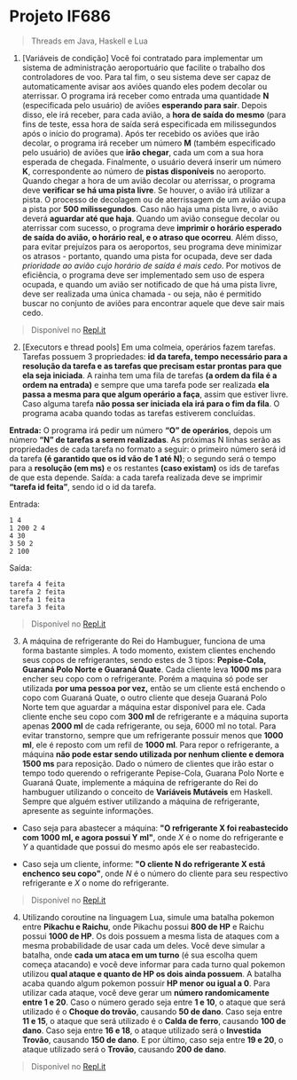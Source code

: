 # Projeto IF686
> Threads em Java, Haskell e Lua

1. [Variáveis de condição] Você foi contratado para implementar um sistema de administração aeroportuário que facilite o trabalho dos controladores de voo. Para tal fim, o seu sistema deve ser capaz de automaticamente avisar aos aviões quando eles podem decolar ou aterrissar.
O programa irá receber como entrada uma quantidade **N** (especificada pelo usuário) de aviões **esperando para sair**. Depois disso, ele irá receber, para cada avião, a **hora de saída do mesmo** (para fins de teste, essa hora de saída será especificada em milissegundos após o início do programa). Após ter recebido os aviões que irão decolar, o programa irá receber um número **M** (também especificado pelo usuário) de aviões que **irão chegar**, cada um com a sua hora esperada de chegada. 
Finalmente, o usuário deverá inserir um número **K**, correspondente ao número de **pistas disponíveis** no aeroporto. Quando chegar a hora de um avião decolar ou aterrissar, o programa deve **verificar se há uma pista livre**. Se houver, o avião irá utilizar a pista. O processo de decolagem ou de aterrissagem de um avião ocupa a pista por **500 milissegundos**. Caso não haja uma pista livre, o avião deverá **aguardar até que haja**. Quando um avião consegue decolar ou aterrissar com sucesso, o programa deve **imprimir o horário esperado de saída do avião, o horário real, e o atraso que ocorreu**. Além disso, para evitar prejuízos para os aeroportos, seu programa deve minimizar os atrasos - portanto, quando uma pista for ocupada, deve ser dada *prioridade ao avião cujo horário de saída é mais cedo*.
Por motivos de eficiência, o programa deve ser implementado sem uso de espera ocupada, e quando um avião ser notificado de que há uma pista livre, deve ser realizada uma única chamada - ou seja, não é permitido buscar no conjunto de aviões para encontrar aquele que deve sair mais cedo.

> Disponível no [Repl.it](https://replit.com/@JDaniloC/Projeto-PLC-Q1#)

2. [Executors e thread pools] Em uma colmeia, operários fazem tarefas. Tarefas possuem 3 propriedades: **id da tarefa, tempo necessário para a resolução da tarefa e as tarefas que precisam estar prontas para que ela seja iniciada**. A rainha tem uma fila de tarefas **(a ordem da fila é a ordem na entrada)** e sempre que uma tarefa pode ser realizada **ela passa a mesma para que algum operário a faça**, assim que estiver livre. Caso alguma tarefa **não possa ser iniciada ela irá para o fim da fila**. O programa acaba quando todas as tarefas estiverem concluídas.

**Entrada:**
O programa irá pedir um número **“O” de operários**, depois um número **“N” de tarefas a serem realizadas**. As próximas N linhas serão as propriedades de cada tarefa no formato a seguir: o primeiro número será id da tarefa **(é garantido que os id vão de 1 até N)**; o segundo será o tempo para a **resolução (em ms)** e os restantes **(caso existam)** os ids de tarefas de que esta depende. Saída: a cada tarefa realizada deve se imprimir **“tarefa id feita”**, sendo id o id da tarefa.

Entrada:
```
1 4
1 200 2 4
4 30
3 50 2
2 100
```
Saída:
```
tarefa 4 feita
tarefa 2 feita
tarefa 1 feita
tarefa 3 feita
```

> Disponível no [Repl.it](https://replit.com/@JDaniloC/Projeto-PLC-Q2)

3. A máquina de refrigerante do Rei do Hambuguer, funciona de uma forma bastante simples. A todo momento, existem clientes enchendo seus copos de refrigerantes, sendo estes de 3 tipos: **Pepise-Cola, Guaraná Polo Norte e Guaraná Quate**. Cada cliente leva **1000 ms** para encher seu copo com o refrigerante. Porém a maquina só pode ser utilizada **por uma pessoa por vez,** então se um cliente está enchendo o copo com Guaraná Quate, o outro cliente que deseja Guaraná Polo Norte tem que aguardar a máquina estar disponível para ele. Cada cliente enche seu copo com **300 ml** de refrigerante e a máquina suporta apenas **2000 ml** de cada refrigerante, ou seja, 6000 ml no total. Para evitar transtorno, sempre que um refrigerante possuir menos que **1000 ml**, ele é reposto com um refil de **1000 ml**. Para repor o refrigerante, a máquina **não pode estar sendo utilizada por nenhum cliente e demora 1500 ms** para reposição. Dado o número de clientes que irão estar o tempo todo querendo o refrigerante Pepise-Cola, Guarana Polo Norte e Guaraná Quate, implemente a máquina de refrigerante do Rei do hambuguer utilizando o conceito de **Variáveis Mutáveis** em Haskell. Sempre que alguém estiver utilizando a máquina de refrigerante, apresente as seguinte informações.

- Caso seja para abastecer a máquina: **"O refrigerante X foi reabastecido com 1000 ml, e agora possui Y ml"**, onde *X* é o nome do refrigerante e *Y* a quantidade que possui do mesmo após ele ser reabastecido.

- Caso seja um cliente, informe: **"O cliente N do refrigerante X está enchenco seu copo"**, onde *N* é o número do cliente para seu respectivo refrigerante e *X* o nome do refrigerante.

> Disponível no [Repl.it](https://replit.com/@JDaniloC/Projeto-PLC-Q3#)

4. Utilizando coroutine na linguagem Lua, simule uma batalha pokemon entre **Pikachu e Raichu**, onde Pikachu possui **800 de HP** e Raichu possui **1000 de HP**. Os dois possuem a mesma lista de ataques com a mesma probabilidade de usar cada um deles. Você deve simular a batalha, onde **cada um ataca em um turno** (é sua escolha quem começa atacando) e você deve informar para cada turno qual pokemon utilizou **qual ataque e quanto de HP os dois ainda possuem**. A batalha acaba quando algum pokemon possuir **HP menor ou igual a 0**. Para utilizar cada ataque, você deve gerar um **número randomicamente entre 1 e 20**. Caso o número gerado seja entre **1 e 10**, o ataque que será utilizado é o **Choque do trovão**, causando **50 de dano**. Caso seja entre **11 e 15**, o ataque que será utilizado é o **Calda de ferro**, causando **100 de dano**. Caso seja entre **16 e 18**, o ataque utilizado será o **Investida Trovão**, causando **150 de dano**. E por último, caso seja entre **19 e 20**, o ataque utilizado será o **Trovão**, causando **200 de dano**.

> Disponível no [Repl.it](https://replit.com/@JDaniloC/Projeto-PLC-Q4#)